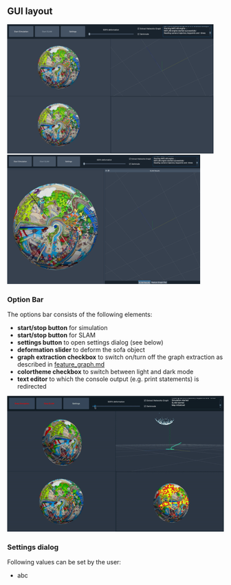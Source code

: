 ## GUI layout

<img src="../images/main_gui1.png" alt="Main Mode" height="300"/> <img src="../images/test_gui.png" alt="Test Mode" height="300"/>

### Option Bar

The options bar consists of the following elements:

* **start/stop button** for simulation
* **start/stop button** for SLAM
* **settings button** to open settings dialog (see below)
* **deformation slider** to deform the sofa object
* **graph extraction checkbox** to switch on/turn off the graph extraction as described in [feature_graph.md](feature_graph.md)
* **colortheme checkbox** to switch between light and dark mode
* **text editor** to which the console output (e.g. print statements) is redirected

![](../images/gui.gif)

### Settings dialog

Following values can be set by the user:

* abc


